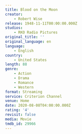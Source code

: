 ```yaml
---
title: Blood on the Moon
creator:
    - Robert Wise
release: 1948-11-11T00:00:00.000Z
studios:
    - RKO Radio Pictures
original_title: ''
original_language: en
language:
    - English
country:
    - United States
length: 88
genre:
    - Action
    - Drama
    - Romance
    - Western
format: Streaming
service: Criterion Channel
venue: Home
date: 2020-08-08T04:00:00.000Z
rating: '4'
revisit: false
media: Movie
tmdb_id: 29966
---
```




